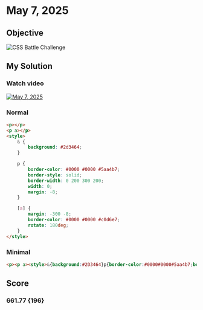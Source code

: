 # May 7, 2025

## Objective

![CSS Battle Challenge](https://firebasestorage.googleapis.com/v0/b/cssbattleapp.appspot.com/o/user%2Fe6YbeBahWNPT7VpE2rE2p85byxa2%2Ftargets%2Ftarget_4xbENmM.png?alt=media)

## My Solution

### Watch video

[![May 7, 2025](https://i.imgur.com/zH0Hyij.jpeg)](https://youtu.be/CrS40APfiKw?si=nT7mT-XxPD44OJAJ)

### Normal

```html
<p></p>
<p a></p>
<style>
	& {
		background: #2d3464;
	}

	p {
		border-color: #0000 #0000 #5aa4b7;
		border-style: solid;
		border-width: 0 200 300 200;
		width: 0;
		margin: -8;
	}

	[a] {
		margin: -300 -8;
		border-color: #0000 #0000 #c0d6e7;
		rotate: 180deg;
	}
</style>
```

### Minimal

```html
<p><p a><style>&{background:#2D3464}p{border-color:#0000#0000#5aa4b7;border-style:solid;border-width:0 200 300 200;width:0;margin:-8}[a]{margin:-300 -8;border-color:#0000#0000#C0D6E7;rotate:180deg
```

## Score

### 661.77 {196}
